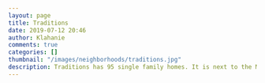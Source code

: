 ```yaml
---
layout: page
title: Traditions
date: 2019-07-12 20:46
author: Klahanie
comments: true
categories: []
thumbnail: "/images/neighborhoods/traditions.jpg"
description: Traditions has 95 single family homes. It is next to the Mountainview Pool and park area that contains a pool, play structure, two tennis courts, a basketball court, a pickle ball court, the Powerline walking trail and a Park and Ride area. It also has a trail that leads to the QFC shopping center and commercial district of Klahanie.
---
```

<object type="image/svg+xml" data="{{site.url}}images/neighborhoods/traditions.svg" class="img-fluid"/>